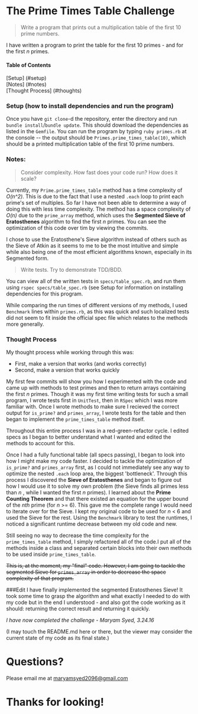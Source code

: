 # The Prime Times Table Challenge

> Write a program that prints out a multiplication table of the first 10 prime numbers.

I have written a program to print the table for the first 10 primes - and for the first *n* primes.

#### Table of Contents
[Setup] (#setup)<br>
[Notes] (#notes)<br>
[Thought Process] (#thoughts)<br>

<a name="setup"></a>
### Setup (how to install dependencies and run the program)
Once you have `git clone`-d the repository, enter the directory and run `bundle install`/`bundle update`. This should download the dependencies as listed in the `Gemfile`. You can run the program by typing `ruby primes.rb` at the console -- the output should be `Primes.prime_times_table(10)`, which should be a printed multiplication table of the first 10 prime numbers.

<a name="notes"></a>
### Notes:
> Consider complexity. How fast does your code run? How does it scale?

Currently, my `Prime.prime_times_table` method has a time complexity 
of *O(n^2)*. This is due to the fact that I use a nested `.each` loop to 
print each prime's set of multiples. So far I have not been able to 
determine a way of doing this with less time complexity. The method has 
a space complexity of *O(n)* due to the `prime_array` method, which uses 
the **Segmented Sieve of Eratosthenes** algorithm to find the first *n* primes. 
You can see the optimization of this code over tim by viewing the commits.

I chose to use the Eratosthene's Sieve algorithm instead of others such as the Sieve of Atkin as it 
seems to me to be the most intuitive and simple while also being one of the most efficient
algorithms known, especially in its Segmented form.

> Write tests. Try to demonstrate TDD/BDD.

You can view all of the written tests in `specs/table_spec.rb`, and run them using `rspec specs/table_spec.rb` (see Setup for information on installing dependencies for this program.

While comparing the run times of different versions of my methods, I used `Benchmark` lines within `primes.rb`, as this was 
quick and such localized tests did not seem to fit inside the official spec file which relates to the methods more generally.

<a name="thoughts"></a>
### Thought Process

My thought process while working through this was:

- First, make a version that works (and works correctly)
- Second, make a version that works quickly

My first few commits will show you how I experimented with the code and came up
with methods to test primes and then to return arrays containing the first *n* primes.
Though it was my first time writing tests for such a small program, I wrote tests first in `UnitTest`, 
then in `RSpec` which I was more familiar with. Once I wrote methods to make sure I recieved the
correct output for `is_prime?` and `primes_array`, I wrote tests for the table and then began to implement
the `prime_times_table` method itself. 

Throughout this entire process I was in a red-green-refactor cycle. I edited specs as I began to better understand
what I wanted and edited the methods to account for this.

Once I had a fully functional table (all specs passing), I began to look into how I might make
my code faster. I decided to tackle the optimization of `is_prime?` and
`primes_array` first, as I could not immediately see any way to optimize the nested
`.each` loop area, the biggest 'bottleneck'. Through this process I discovered the **Sieve of Eratosthenes** and
began to figure out how I would use it to solve my own problem (the Sieve finds all primes less than *n* , while
I wanted the first *n* primes). I learned about the **Prime Counting Theorem** and that there existed an equation
for the upper bound of the *nth* prime (for *n* >= 6). This gave me the complete range I would need to iterate over for the
Sieve. I kept my original code to be used for *n* < 6  and used the Sieve for the rest. Using the `Benchmark` library to
test the runtimes, I noticed a significant runtime decrease between my old code and new.

Still seeing no way to decrease the time complexity for the `prime_times_table` method, I simply 
refactored all of the code.I put all of the methods inside a class and separated certain blocks into their own methods to be used inside `prime_times_table`.

<del>This is, at the moment, my "final" code. However, I am going to tackle the segmented Sieve for `primes_array` in order to decrease the space complexity of that program.</del>

###Edit 
I have finally implemented the segmented Eratosthenes Sieve!
It took some time to grasp the algorithm and what exactly I needed to do with my code
but in the end I understood - and also got the code working as it should: returning the
correct result and returning it quickly.

*I have now completed the challenge - Maryam Syed, 3.24.16*

(I may touch the README.md here or there, but the viewer may consider
the current state of my code as its final state.)

# Questions?

Please email me at maryamsyed2096@gmail.com

# Thanks for looking!
